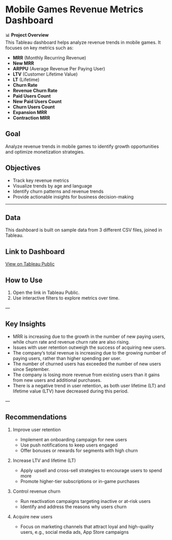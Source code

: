# Mobile Games Revenue Metrics Dashboard

📊 **Project Overview**  
This Tableau dashboard helps analyze revenue trends in mobile games. It focuses on key metrics such as:

- **MRR** (Monthly Recurring Revenue)  
- **New MRR**  
- **ARPPU** (Average Revenue Per Paying User)  
- **LTV** (Customer Lifetime Value)  
- **LT** (Lifetime)  
- **Churn Rate**
- **Revenue Churn Rate**
- **Paid Users Count**
- **New Paid Users Count**
- **Churn Users Count**
- **Expansion MRR**
- **Contraction MRR**


## Goal
Analyze revenue trends in mobile games to identify growth opportunities and optimize monetization strategies.

## Objectives
- Track key revenue metrics  
- Visualize trends by age and language 
- Identify churn patterns and revenue trends
- Provide actionable insights for business decision-making

---

## Data
This dashboard is built on sample data from 3 different CSV files, joined in Tableau.

## Link to Dashboard
[View on Tableau Public](https://public.tableau.com/app/profile/olena.ryzuk/viz/FinalProjectnew/Revenuemetrics?publish=yes)

## How to Use
1. Open the link in Tableau Public.  
2. Use interactive filters to explore metrics over time.  

—

## Key Insights
- MRR is increasing due to the growth in the number of new paying users, while churn rate and revenue churn rate are also rising.
- Issues with user retention outweigh the success of acquiring new users.
- The company’s total revenue is increasing due to the growing number of paying users, rather than higher spending per user.
- The number of churned users has exceeded the number of new users since September.
- The company is losing more revenue from existing users than it gains from new users and additional purchases.
- There is a negative trend in user retention, as both user lifetime (LT) and lifetime value (LTV) have decreased during this period.

—

## Recommendations
1. Improve user retention
   - Implement an onboarding campaign for new users
   - Use push notifications to keep users engaged
   - Offer bonuses or rewards for segments with high churn

2. Increase LTV and lifetime (LT)
   - Apply upsell and cross-sell strategies to encourage users to spend more
   - Promote higher-tier subscriptions or in-game purchases

3. Control revenue churn
   - Run reactivation campaigns targeting inactive or at-risk users
   - Identify and address the reasons why users churn

4. Acquire new users
   - Focus on marketing channels that attract loyal and high-quality users, e.g., social media ads, App Store campaigns

